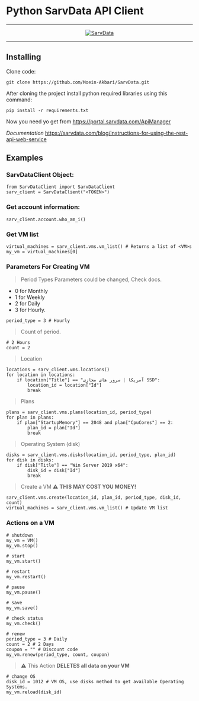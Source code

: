 # Python SarvData API Client
---
<p align="center">
  <a href="https://sarvdata.com/" rel="noopener">
  <img src="https://sarvdata.com/images/logo-simple.png" alt="SarvData"></a>
</p>


---

## Installing
Clone code:
```
git clone https://github.com/Moein-Akbari/SarvData.git
```
After cloning the project install python required libraries using this command:
```
pip install -r requirements.txt
```

Now you need yo get **<TOKEN>** from https://portal.sarvdata.com/ApiManager

_Documentation_ https://sarvdata.com/blog/instructions-for-using-the-rest-api-web-service

## Examples

### SarvDataClient Object:
```
from SarvDataClient import SarvDataClient
sarv_client = SarvDataClient("<TOKEN>")
```
### Get account information:
```
sarv_client.account.who_am_i()
```
### Get VM list
```
virtual_machines = sarv_client.vms.vm_list() # Returns a list of <VM>s
my_vm = virtual_machines[0]
```
### Parameters For Creating VM
> Period Types
 Parameters could be changed, Check docs.
* 0 for Monthly
* 1 for Weekly
* 2 for Daily 
* 3 for Hourly. 
```
period_type = 3 # Hourly
```
> Count of period.
```
# 2 Hours
count = 2
```
> Location
```
locations = sarv_client.vms.locations()
for location in locations:
    if location["Title"] == "آمریکا | سرور های مجازی SSD":
        location_id = location["Id"]
        break
```
> Plans 
```
plans = sarv_client.vms.plans(location_id, period_type)
for plan in plans:
    if plan["StartupMemory"] == 2048 and plan["CpuCores"] == 2:
        plan_id = plan["Id"]
        break
```
> Operating System (disk)
```
disks = sarv_client.vms.disks(location_id, period_type, plan_id)
for disk in disks:
    if disk["Title"] == "Win Server 2019 x64":
        disk_id = disk["Id"]
        break
```
> Create a VM 
:warning: **THIS MAY COST YOU MONEY!**
```
sarv_client.vms.create(location_id, plan_id, period_type, disk_id, count)
virtual_machines = sarv_client.vms.vm_list() # Update VM list
```

### Actions on a VM
```
# shutdown
my_vm = VM()
my_vm.stop()

# start
my_vm.start()

# restart
my_vm.restart()

# pause
my_vm.pause()

# save
my_vm.save()

# check status
my_vm.check()

# renew
period_type = 3 # Daily
count = 2 # 2 Days
coupon = "" # Discount code
my_vm.renew(period_type, count, coupon)
```
> :warning:  This Action **DELETES all data on your VM**
```
# change OS
disk_id = 1012 # VM OS, use disks method to get available Operating Systems.
my_vm.reload(disk_id)
```
